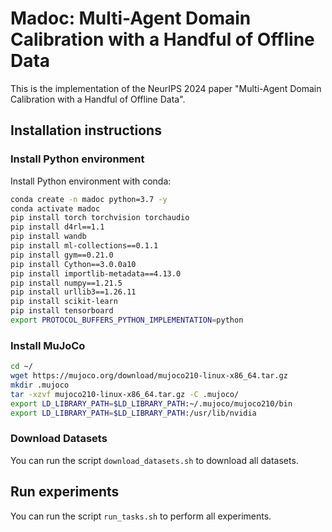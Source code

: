 # Madoc: Multi-Agent Domain Calibration with a Handful of Offline Data

This is the implementation of the NeurIPS 2024 paper "Multi-Agent Domain Calibration with a Handful of Offline Data". 

## Installation instructions

### Install Python environment

Install Python environment with conda:

```bash
conda create -n madoc python=3.7 -y
conda activate madoc
pip install torch torchvision torchaudio
pip install d4rl==1.1
pip install wandb
pip install ml-collections==0.1.1
pip install gym==0.21.0
pip install Cython==3.0.0a10
pip install importlib-metadata==4.13.0
pip install numpy==1.21.5
pip install urllib3==1.26.11
pip install scikit-learn
pip install tensorboard
export PROTOCOL_BUFFERS_PYTHON_IMPLEMENTATION=python
```

### Install MuJoCo

```bash
cd ~/
wget https://mujoco.org/download/mujoco210-linux-x86_64.tar.gz
mkdir .mujoco
tar -xzvf mujoco210-linux-x86_64.tar.gz -C .mujoco/
export LD_LIBRARY_PATH=$LD_LIBRARY_PATH:~/.mujoco/mujoco210/bin
export LD_LIBRARY_PATH=$LD_LIBRARY_PATH:/usr/lib/nvidia
```

### Download Datasets

You can run the script `download_datasets.sh` to download all datasets.

## Run experiments

You can run the script `run_tasks.sh` to perform all experiments.